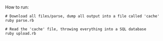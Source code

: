 How to run:

    # Download all files/parse, dump all output into a file called 'cache'
    ruby parse.rb
    
    # Read the 'cache' file, throwing everything into a SQL database
    ruby upload.rb